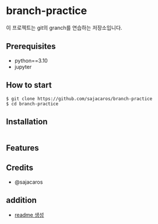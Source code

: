 # branch-practice

이 프로젝트는 git의 granch를 연습하는 저장소입니다.

## Prerequisites
- python==3.10
- jupyter

## How to start
```shell
$ git clone https://github.com/sajacaros/branch-practice
$ cd branch-practice
```

## Installation
```shell
```

## Features

## Credits
- @sajacaros

## addition
* [readme 생성](https://www.toptal.com/developers/gitignore/)

